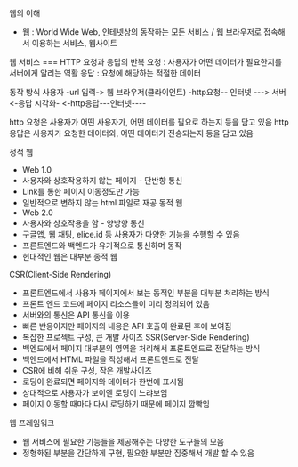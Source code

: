 웹의 이해
 - 웹 : World Wide Web, 인테넷상의 동작하는 모든 서비스 / 웹 브라우저로 접속해서 이용하는 서비스, 웹사이트

웹 서비스 === HTTP 요청과 응답의 반복
 요청 : 사용자가 어떤 데이터가 필요한지를 서버에게 알리는 역활
 응답 : 요청에 해당하는 적절한 데이터

동작 방식
 사용자 -url 입력-> 웹 브라우저(클라이언트) -http요청-- 인터넷 ---> 서버
      <-응답 시각화-                   <-http응답---인터넷----

http 요청은 사용자가 어떤 사용자가, 어떤 데이터를 필요로 하는지 등을 담고 있음
http 응답은 사용자가 요청한 데이터와, 어떤 데이터가 전송되는지 등을 담고 있음

정적 웹
 - Web 1.0
 - 사용자와 상호작용하지 않는 페이지 - 단반향 통신
 - Link를 통한 페이지 이동정도만 가능
 - 일반적으로 변하지 않는 html 파일로 재공
동적 웹
 - Web 2.0
 - 사용자와 상호작용을 함 - 양방향 통신
 - 구글앱, 웹 채팅, elice.id 등 사용자가 다양한 기능을 수행할 수 있음
 - 프론트엔드와 백엔드가 유기적으로 통신하며 동작
 - 현대적인 웹은 대부분 종적 웹

CSR(Client-Side Rendering)
 - 프론트엔드에서 사용자 페이지에서 보는 동적인 부분을 대부분 처리하는 방식
 - 프론트 엔드 코드에 페이지 리소스들이 미리 정의되어 있음
 - 서버와의 통신은 API 통신을 이용
 - 빠른 반응이지만 페이지의 내용은 API 호출이 완료된 후에 보여짐
 - 복잡한 프로젝트 구성, 큰 개발 사이즈
SSR(Server-Side Rendering)
 - 백엔드에서 페이지 대부분의 영역을 처리해서 프론트엔드로 전달하는 방식
 - 백엔드에서 HTML 파일을 작성해서 프론트엔드로 전달
 - CSR에 비해 쉬운 구성, 작은 개발사이즈
 - 로딩이 완료되면 페이지와 데이터가 한번에 표시됨
 - 상대적으로 사용자가 보이엔 로딩이 느랴보임
 - 페이지 이동할 때마다 다시 로딩하기 때문에 페이지 깜빡임

웹 프레임워크
 - 웹 서비스에 필요한 기능들을 제공해주는 다양한 도구들의 모음
 - 정형화된 부분을 간단하게 구현, 필요한 부분만 집중해서 개발 할 수 있음